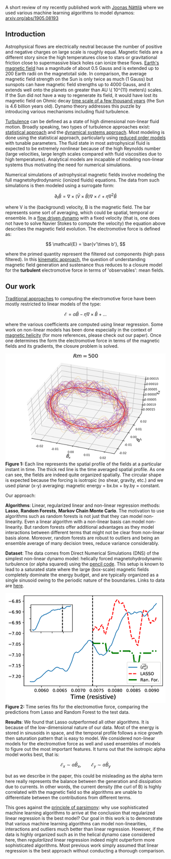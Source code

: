 A short review of my recently published work with [Joonas Nättilä](http://natj.github.io/) where we used various machine learning algorithms to model dynamos: [arxiv.org/abs/1905.08193](https://arxiv.org/abs/1905.08193.)

## Introduction
Astrophysical flows are electrically neutral because the number of positive and negative charges on large scale is roughly equal. Magnetic fields are a different story since the high temperatures close to stars or gravitational friction close to supermassive black holes can ionize these flows. [Earth's magnetic field](https://en.wikipedia.org/wiki/Earth%27s_magnetic_field) has a magnitude of about 0.5 Gauss and is extended up to 200 Earth radii on the magnetotail side. In comparison, the average magnetic field strength on the Sun is only twice as much (1 Gauss) but sunspots can have magnetic field strengths up to 4000 Gauss, and it extends well onto the planets on greater than AU \\( 10^{11} meters\\) scales. If the Sun did not have a way to regenerate its field, it would have lost its magnetic field on Ohmic decay [time scale of a few thousand years](https://en.wikipedia.org/wiki/Dynamo_theory) (the Sun is 4.6 billion years old). Dynamo theory addresses this puzzle by introducing various mechanisms including fluid turbulence.

[Turbulence](https://en.wikipedia.org/wiki/Turbulence) can be defined as a state of high dimensional non-linear fluid motion. Broadly speaking, two types of turbulence approaches exist: [statistical approach](http://www.scholarpedia.org/article/Turbulence) and the [dynamical systems approach](http://chaosbook.org/chapters/PDEs.pdf). Most modeling is done using the statistical approach, particularly using [reduced order models](https://en.wikipedia.org/wiki/Turbulence_modeling) with tunable parameters. The fluid state in most astrophysical fluid is expected to be extremely nonlinear because of the high Reynolds number (large velocities, large length scales compared with fluid viscosities due to high temperatures). Analytical models are incapable of modeling non-linear systems thus motivating the need for numerical simulations. 

Numerical simulations of astrophysical magnetic fields involve modeling the full magnetohydrodynamic (ionized fluids) equations. The data from such simulations is then modeled using a surrogate form:

$$
\partial_t \bar{B} = \nabla\times(\bar{V}\times \bar{B}) \nabla\times \mathcal{E} + \eta \nabla^2 \bar{B}
$$

where V is the (background) velocity, B is the magnetic field. The bar represents some sort of averaging, which could be spatial, temporal or ensemble. In a [flow driven dynamo](https://iopscience.iop.org/article/10.1088/1367-2630/9/8/309) with a fixed velocity (that is, one does not have to solve Navier Stokes to compute the velocity) the equation above describes the magnetic field evolution. The electromotive force is defined as:

$$
\mathcal{E} = \bar{v'\times b'}, 
$$

where the primed quantity represent the filtered out components (high pass filtered). In this [kinematic approach](https://en.wikipedia.org/wiki/Dynamo_theory#Kinematic_dynamo_theory), the question of understanding magnetic field generation and sustenance thus reduces to a closure model for the **turbulent** electromotive force in terms of 'observables': mean fields.

## Our work

[Traditional approaches](https://www.cambridge.org/core/journals/journal-of-plasma-physics/article/advances-in-meanfield-dynamo-theory-and-applications-to-astrophysical-turbulence/489FB860C46633C54D9F9B81E0BD7ABA) to computing the electromotive force have been mostly restricted to linear models of the type:

$$
\mathcal{E} = \alpha \bar{B} - \eta \nabla\times \bar{B} + ...
$$

where the various coefficients are computed using linear regression. Some work on non-linear models has been done especially in the context of [magnetic helicity](https://arxiv.org/abs/1402.0933) (for more references, please check out our paper). Once one determines the form the electromotive force in terms of the magnetic fields and its gradients, the closure problem is solved. 

![Figure 1](../assets/images/r500.png)
**Figure 1:** Each line represents the spatial profile of the fields at a particular instant in time. The thick red line is the time averaged spatial profile. As one can see, the fields are indeed quite organized spatially. The circular shape is expected because the forcing is isotropic (no shear, gravity, etc.) and we used planar (x-y) averaging: magnetic energy = bx.bx + by.by = constant.

Our approach:

**Algorithms**:  Linear, regularized linear and non-linear regression methods: **Lasso**, **Random Forests**, **Markov Chain Monte Carlo**. The motivation to use algorithms such as random forests is not just that they can model non-linearity. Even a linear algorithm with a non-linear basis can model non-linearity. But random forests offer additional advantages as they model interactions between different terms that might not be clear from non-linear basis alone. Moreover, random forests are robust to outliers and being an ensemble average of many decision trees, reduce variance considerably.

**Dataset**: The data comes from Direct Numerical Simulations (DNS) of the simplest non-linear dynamo model: helically forced magnetohydrodynamic turbulence (or alpha squared) using the [pencil code](https://github.com/pencil-code/pencil-code). This setup is known to lead to a saturated state where the large (box-scale) magnetic fields completely dominate the energy budget, and are typically organized as a single sinusoid owing to the periodic nature of the boundaries. Links to data are [here](https://github.com/fnauman/ML_alpha2).


![Figure 2](../assets/images/df15_TIME_kin_comparison_inset.png)
**Figure 2:** Time series fits for the electromotive force, comparing the predictions from Lasso and Random Forest to the test data.

**Results**: We found that Lasso outperformed all other algorithms. It is because of the low-dimensional nature of our data. Most of the energy is stored in sinusoids in space, and the temporal profile follows a nice growth then saturation pattern that is easy to model. We considered non-linear models for the electromotive force as well and used ensembles of models to figure out the most important features. It turns out that the isotropic alpha model works best, that is:

$$
\mathcal{E}_x \sim \alpha \bar{B}_x, \qquad \mathcal{E}_y \sim \alpha \bar{B}_y
$$ 

but as we describe in the paper, this could be misleading as the alpha term here really represents the balance between the generation and dissipation due to currents. In other words, the current density (the curl of B) is highly correlated with the magnetic field so the algorithms are unable to differentiate between the contributions from different terms.

This goes against the [principle of parsimony](https://www.ejwagenmakers.com/inpress/VandekerckhoveEtAlinpress.pdf): why use sophisticated machine learning algorithms to arrive at the conclusion that regularized linear regression is the best model? Our goal in this work is to demonstrate that various machine learning algorithms can model non-linearities, interactions and outliers much better than linear regression. However, if the data is highly organized such as in the helical dynamo case considered here, then *regularlized* linear regression indeed might outperform more sophisticated algorithms. Most previous work simply assumed that linear regression is the best approach without conducting a thorough comparison.

